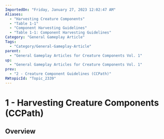 ```yaml
---
ImportedOn: "Friday, January 27, 2023 12:02:47 AM"
Aliases:
  - "Harvesting Creature Components"
  - "Table 1-1"
  - "Component Harvesting Guidelines"
  - "Table 1-1: Component Harvesting Guidelines"
Category: "General Gameplay Article"
Tags:
  - "Category/General-Gameplay-Article"
parent:
  - "General Gameplay Articles for Creature Components Vol. 1"
up:
  - "General Gameplay Articles for Creature Components Vol. 1"
prev:
  - "2 - Creature Component Guidelines (CCPath)"
RWtopicId: "Topic_2339"
---
```

# 1 - Harvesting Creature Components (CCPath)
## Overview
